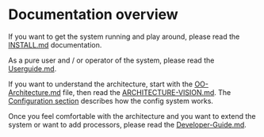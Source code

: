 # Documentation overview

If you want to get the system running and play around, please read the [INSTALL.md](INSTALL.md) documentation.

As a pure user and / or operator of the system, please read the [Userguide.md](Userguide.md).

If you want to understand the architecture, start with the [OO-Architecture.md](OO-Architecture.md) file, then read the
[ARCHITECTURE-VISION.md](ARCHITECTURE-VISION.md).
The [Configuration section](Config.md) describes how the config system works.

Once you feel comfortable with the architecture and you want to extend the system or want to add processors, 
please read the [Developer-Guide.md](Developer-Guide.md).
